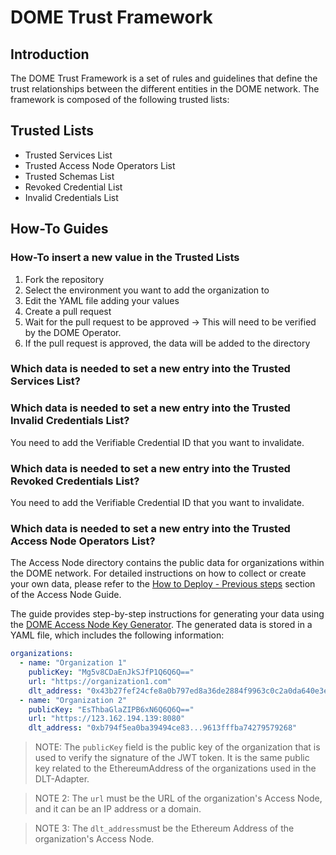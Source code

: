 # DOME Trust Framework

## Introduction

The DOME Trust Framework is a set of rules and guidelines that define the trust relationships between the different entities in the DOME network. The framework is composed of the following trusted lists:

## Trusted Lists
* Trusted Services List
* Trusted Access Node Operators List
* Trusted Schemas List
* Revoked Credential List
* Invalid Credentials List

## How-To Guides

### How-To insert a new value in the Trusted Lists

1. Fork the repository
2. Select the environment you want to add the organization to
3. Edit the YAML file adding your values
4. Create a pull request
5. Wait for the pull request to be approved → This will need to be verified by the DOME Operator.
6. If the pull request is approved, the data will be added to the directory

### Which data is needed to set a new entry into the Trusted Services List?

### Which data is needed to set a new entry into the Trusted Invalid Credentials List?

You need to add the Verifiable Credential ID that you want to invalidate.

### Which data is needed to set a new entry into the Trusted Revoked Credentials List?

You need to add the Verifiable Credential ID that you want to invalidate.

### Which data is needed to set a new entry into the Trusted Access Node Operators List?

The Access Node directory contains the public data for organizations within the DOME network.
For detailed instructions on how to collect or create your own data,
please refer to the [How to Deploy - Previous steps](https://github.com/DOME-Marketplace/access-node#previous-steps)
section of the Access Node Guide.

The guide provides step-by-step instructions for generating your data using the 
[DOME Access Node Key Generator](https://dome-marketplace.github.io/dome-crypto-generator/).
The generated data is stored in a YAML file, which includes the following information:
```yaml
organizations:
  - name: "Organization 1"
    publicKey: "Mg5v8CDaEnJkSJfP1Q6Q6Q=="
    url: "https://organization1.com"
    dlt_address: "0x43b27fef24cfe8a0b797ed8a36de2884f9963c0c2a0da640e3ec7ad6cd0c493d"
  - name: "Organization 2"
    publicKey: "EsThbaGlaZIPB6xN6Q6Q6Q=="
    url: "https://123.162.194.139:8080"
    dlt_address: "0xb794f5ea0ba39494ce83...9613fffba74279579268"
```

> NOTE: The `publicKey` field is the public key of the organization that is used to verify the signature of the JWT token. It is the same public key related to the EthereumAddress of the organizations used in the DLT-Adapter.

> NOTE 2: The `url` must be the URL of the organization's Access Node, and it can be an IP address or a domain.

> NOTE 3: The `dlt_address`must be the Ethereum Address of the organization's Access Node.


